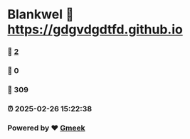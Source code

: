# BlankweI :link: https://gdgvdgdtfd.github.io 
### :page_facing_up: [2](https://gdgvdgdtfd.github.io/tag.html) 
### :speech_balloon: 0 
### :hibiscus: 309 
### :alarm_clock: 2025-02-26 15:22:38 
### Powered by :heart: [Gmeek](https://github.com/Meekdai/Gmeek)

